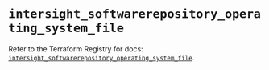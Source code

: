 # `intersight_softwarerepository_operating_system_file`

Refer to the Terraform Registry for docs: [`intersight_softwarerepository_operating_system_file`](https://registry.terraform.io/providers/ciscodevnet/intersight/1.0.71/docs/resources/softwarerepository_operating_system_file).
